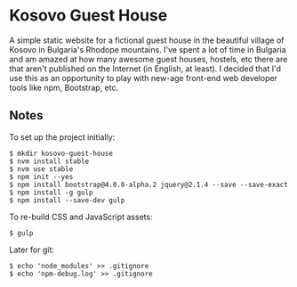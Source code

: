# Kosovo Guest House
A simple static website for a fictional guest house in the beautiful village of Kosovo in Bulgaria's Rhodope mountains. I've spent a lot of time in Bulgaria and am amazed at how many awesome guest houses, hostels, etc there are that aren't published on the Internet (in English, at least). I decided that I'd use this as an opportunity to play with new-age front-end web developer tools like npm, Bootstrap, etc.

## Notes
To set up the project initially:

    $ mkdir kosovo-guest-house
    $ nvm install stable
    $ nvm use stable
    $ npm init --yes
    $ npm install bootstrap@4.0.0-alpha.2 jquery@2.1.4 --save --save-exact
    $ npm install -g gulp
    $ npm install --save-dev gulp

To re-build CSS and JavaScript assets:

    $ gulp

Later for git:

    $ echo 'node_modules' >> .gitignore
    $ echo 'npm-debug.log' >> .gitignore

